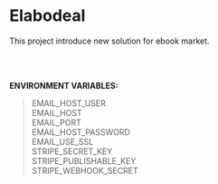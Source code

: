 # Elabodeal
This project introduce new solution for ebook market.

<br />
<br />

**ENVIRONMENT VARIABLES:**
> EMAIL_HOST_USER <br />
> EMAIL_HOST <br />
> EMAIL_PORT <br />
> EMAIL_HOST_PASSWORD <br />
> EMAIL_USE_SSL <br />
> STRIPE_SECRET_KEY <br />
> STRIPE_PUBLISHABLE_KEY <br />
> STRIPE_WEBHOOK_SECRET